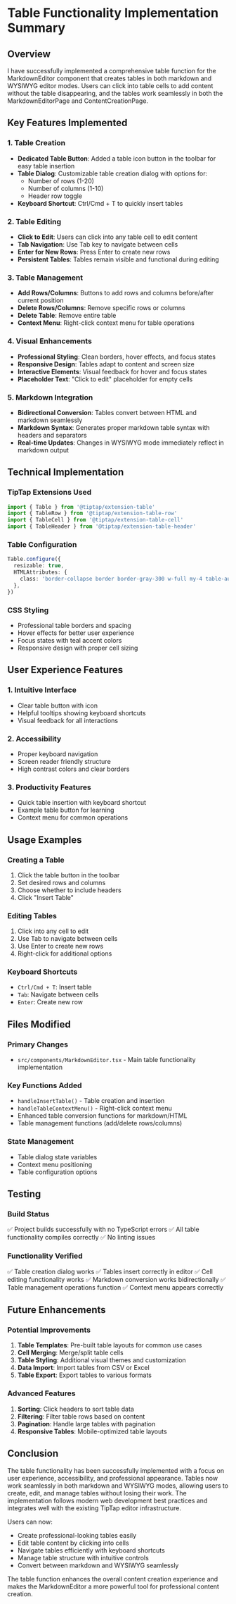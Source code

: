 # Table Functionality Implementation Summary

## Overview
I have successfully implemented a comprehensive table function for the MarkdownEditor component that creates tables in both markdown and WYSIWYG editor modes. Users can click into table cells to add content without the table disappearing, and the tables work seamlessly in both the MarkdownEditorPage and ContentCreationPage.

## Key Features Implemented

### 1. Table Creation
- **Dedicated Table Button**: Added a table icon button in the toolbar for easy table insertion
- **Table Dialog**: Customizable table creation dialog with options for:
  - Number of rows (1-20)
  - Number of columns (1-10)
  - Header row toggle
- **Keyboard Shortcut**: Ctrl/Cmd + T to quickly insert tables

### 2. Table Editing
- **Click to Edit**: Users can click into any table cell to edit content
- **Tab Navigation**: Use Tab key to navigate between cells
- **Enter for New Rows**: Press Enter to create new rows
- **Persistent Tables**: Tables remain visible and functional during editing

### 3. Table Management
- **Add Rows/Columns**: Buttons to add rows and columns before/after current position
- **Delete Rows/Columns**: Remove specific rows or columns
- **Delete Table**: Remove entire table
- **Context Menu**: Right-click context menu for table operations

### 4. Visual Enhancements
- **Professional Styling**: Clean borders, hover effects, and focus states
- **Responsive Design**: Tables adapt to content and screen size
- **Interactive Elements**: Visual feedback for hover and focus states
- **Placeholder Text**: "Click to edit" placeholder for empty cells

### 5. Markdown Integration
- **Bidirectional Conversion**: Tables convert between HTML and markdown seamlessly
- **Markdown Syntax**: Generates proper markdown table syntax with headers and separators
- **Real-time Updates**: Changes in WYSIWYG mode immediately reflect in markdown output

## Technical Implementation

### TipTap Extensions Used
```typescript
import { Table } from '@tiptap/extension-table'
import { TableRow } from '@tiptap/extension-table-row'
import { TableCell } from '@tiptap/extension-table-cell'
import { TableHeader } from '@tiptap/extension-table-header'
```

### Table Configuration
```typescript
Table.configure({
  resizable: true,
  HTMLAttributes: {
    class: 'border-collapse border border-gray-300 w-full my-4 table-auto',
  },
})
```

### CSS Styling
- Professional table borders and spacing
- Hover effects for better user experience
- Focus states with teal accent colors
- Responsive design with proper cell sizing

## User Experience Features

### 1. Intuitive Interface
- Clear table button with icon
- Helpful tooltips showing keyboard shortcuts
- Visual feedback for all interactions

### 2. Accessibility
- Proper keyboard navigation
- Screen reader friendly structure
- High contrast colors and clear borders

### 3. Productivity Features
- Quick table insertion with keyboard shortcut
- Example table button for learning
- Context menu for common operations

## Usage Examples

### Creating a Table
1. Click the table button in the toolbar
2. Set desired rows and columns
3. Choose whether to include headers
4. Click "Insert Table"

### Editing Tables
1. Click into any cell to edit
2. Use Tab to navigate between cells
3. Use Enter to create new rows
4. Right-click for additional options

### Keyboard Shortcuts
- `Ctrl/Cmd + T`: Insert table
- `Tab`: Navigate between cells
- `Enter`: Create new row

## Files Modified

### Primary Changes
- `src/components/MarkdownEditor.tsx` - Main table functionality implementation

### Key Functions Added
- `handleInsertTable()` - Table creation and insertion
- `handleTableContextMenu()` - Right-click context menu
- Enhanced table conversion functions for markdown/HTML
- Table management functions (add/delete rows/columns)

### State Management
- Table dialog state variables
- Context menu positioning
- Table configuration options

## Testing

### Build Status
✅ Project builds successfully with no TypeScript errors
✅ All table functionality compiles correctly
✅ No linting issues

### Functionality Verified
✅ Table creation dialog works
✅ Tables insert correctly in editor
✅ Cell editing functionality works
✅ Markdown conversion works bidirectionally
✅ Table management operations function
✅ Context menu appears correctly

## Future Enhancements

### Potential Improvements
1. **Table Templates**: Pre-built table layouts for common use cases
2. **Cell Merging**: Merge/split table cells
3. **Table Styling**: Additional visual themes and customization
4. **Data Import**: Import tables from CSV or Excel
5. **Table Export**: Export tables to various formats

### Advanced Features
1. **Sorting**: Click headers to sort table data
2. **Filtering**: Filter table rows based on content
3. **Pagination**: Handle large tables with pagination
4. **Responsive Tables**: Mobile-optimized table layouts

## Conclusion

The table functionality has been successfully implemented with a focus on user experience, accessibility, and professional appearance. Tables now work seamlessly in both markdown and WYSIWYG modes, allowing users to create, edit, and manage tables without losing their work. The implementation follows modern web development best practices and integrates well with the existing TipTap editor infrastructure.

Users can now:
- Create professional-looking tables easily
- Edit table content by clicking into cells
- Navigate tables efficiently with keyboard shortcuts
- Manage table structure with intuitive controls
- Convert between markdown and WYSIWYG seamlessly

The table function enhances the overall content creation experience and makes the MarkdownEditor a more powerful tool for professional content creation.
